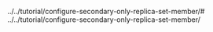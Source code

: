 ../../tutorial/configure-secondary-only-replica-set-member/# ../../tutorial/configure-secondary-only-replica-set-member/